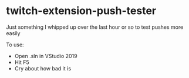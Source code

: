 # twitch-extension-push-tester
Just something I whipped up over the last hour or so to test pushes more easily

To use:

* Open .sln in VStudio 2019
* Hit F5
* Cry about how bad it is
